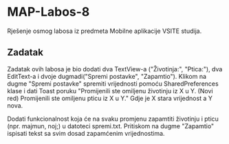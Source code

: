 # MAP-Labos-8
Rješenje osmog labosa iz predmeta Mobilne aplikacije VSITE studija.

## Zadatak
Zadatak ovih labosa je bio dodati dva TextView-a ("Životinja:", "Ptica:"), dva EditText-a i dvoje dugmadi("Spremi postavke", "Zapamtio").
Klikom na dugme "Spremi postavke" spremiti vrijednosti pomoću SharedPreferences klase i dati Toast poruku "Promijenili ste omiljenu životinju iz X u Y. (Novi red) Promijenili ste omiljenu pticu iz X u Y." Gdje je X stara vrijednost a Y nova.

Dodati funkcionalnost koja će na svaku promjenu zapamtiti životinju i pticu (npr. majmun, noj;) u datoteci spremi.txt.
Pritiskom na dugme "Zapamtio" ispisati tekst sa svim dosad zapamćenim vrijednostima.
